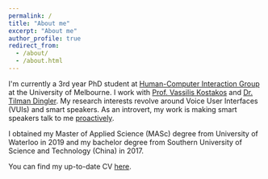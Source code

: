 ```yaml
---
permalink: /
title: "About me"
excerpt: "About me"
author_profile: true
redirect_from: 
  - /about/
  - /about.html
---
```


I'm currently a 3rd year PhD student at [Human-Computer Interaction Group](https://cis.unimelb.edu.au/hci) at the University of Melbourne. I work with [Prof. Vassilis Kostakos](https://people.eng.unimelb.edu.au/vkostakos/index.php) and [Dr. Tilman Dingler](http://tilmanification.com/). My research interests revolve around Voice User Interfaces (VUIs) and smart speakers. As an introvert, my work is making smart speakers talk to me [proactively](https://potashh.github.io/images/speaker_prototype.jpg).

I obtained my Master of Applied Science (MASc) degree from University of Waterloo in 2019 and my bachelor degree from Southern University of Science and Technology (China) in 2017. 

You can find my up-to-date CV [here](https://potashh.github.io/files/Resume_JingWei.pdf).

